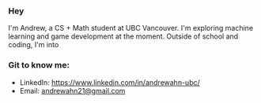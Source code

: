 ### Hey
I'm Andrew, a CS + Math student at UBC Vancouver. I'm exploring machine learning and game development at the moment. Outside of school and coding, I'm into 

### Git to know me:
- LinkedIn: https://www.linkedin.com/in/andrewahn-ubc/
- Email: andrewahn21@gmail.com


<!-- Proudly created with GPRM ( https://gprm.itsvg.in ) -->

<!--
**andrewahn-ubc/andrewahn-ubc** is a ✨ _special_ ✨ repository because its `README.md` (this file) appears on your GitHub profile.

Here are some ideas to get you started:

- 🔭 I’m currently working on ...
- 🌱 I’m currently learning ...
- 👯 I’m looking to collaborate on ...
- 🤔 I’m looking for help with ...
- 💬 Ask me about ...
- 📫 How to reach me: ...
- 😄 Pronouns: ...
- ⚡ Fun fact: ...
-->
